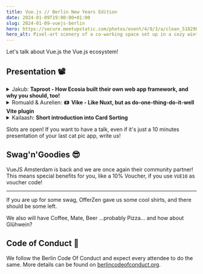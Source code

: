 ```yaml
---
title: Vue.js // Berlin New Years Edition
date: 2024-01-09T19:00:00+01:00
slug: 2024-01-09-vuejs-berlin
hero: https://secure.meetupstatic.com/photos/event/4/9/3/a/clean_518298746.jpeg
hero_alt: Pixel-art scenery of a co-working space set up in a cozy winter hut with a Vuejs Logo blended on top of it.
---
```

Let's talk about Vue.js the Vue.js ecosystem!

## Presentation 📽️

<details>
  <summary>
    Jakub:
    <strong>Taproot - How Ecosia built their own web app framework, and why you should, too!</strong>
  </summary>
  <p>"Build our own framework" sounds like something out of a small company CTO's worst nightmare. Unless you're a huge tech corporation, it is usually best practice to use existing frameworks and focus on implementing features. However, a number of recent libraries and tools are helping us rethink what a framework really is, empowering us to take more control of our tech stacks while improving performance and maintainability. In this talk, I'm going to show you why (and how) we built Taproot, an in-house Vue SSR framework at Ecosia; our design decisions, pitfalls and shifts in mindset; and how this helped us improve Web vitals on our Images vertical by up to 25%.</p>
</details>

<details>
  <summary>
    Romuald & Aurelien:
    <span title="Lightning Talk">🗱</a>
    <strong>Vike - Like Nuxt, but as do-one-thing-do-it-well Vite plugin</strong>
  </summary>
  <p>Formerly known as Vite-plugin-ssr, Vike is a framework on top of Vite that gives you control over the tools you want. It is used by Taproot and in this lightning talk we will learn more about it.</p>
</details>

<details>
  <summary>
    Kailaash:
    <strong>Short introduction into Card Sorting</strong>
  </summary>
  <p>Card sorting is a technique in user experience design, in which a person tests a group of subject experts or users to generate a category tree. It is a useful approach for designing information architecture, workflows, menu structure, or web site navigation paths. -- Wikipedia</p>
</details>

Slots are open! If you want to have a talk, even if it's just a 10 minutes presentation of your last cat pic app, write us!

## Swag'n'Goodies 😎

VueJS Amsterdam is back and we are once again their community partner! This means special benefits for you, like a 10% Voucher, if you use `VUE10` as voucher code!

---

If you are up for some swag, OfferZen gave us some cool shirts, and there should be some left.

We also will have Coffee, Mate, Beer …probably Pizza… and how about Glühwein?

## Code of Conduct 🫶

We follow the Berlin Code Of Conduct and expect every attendee to do the same. More details can be found on [berlincodeofconduct.org](http://berlincodeofconduct.org).


